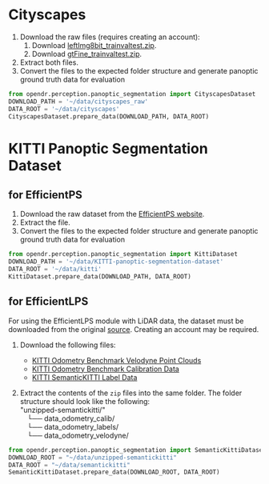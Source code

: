 # Cityscapes

1. Download the raw files (requires creating an account):
    1. Download [leftImg8bit_trainvaltest.zip](https://www.cityscapes-dataset.com/file-handling/?packageID=3).
    2. Download [gtFine_trainvaltest.zip](https://www.cityscapes-dataset.com/file-handling/?packageID=1).
2. Extract both files.
3. Convert the files to the expected folder structure and generate panoptic ground truth data for evaluation
```python
from opendr.perception.panoptic_segmentation import CityscapesDataset
DOWNLOAD_PATH = '~/data/cityscapes_raw'
DATA_ROOT = '~/data/cityscapes'
CityscapesDataset.prepare_data(DOWNLOAD_PATH, DATA_ROOT)
```

# KITTI Panoptic Segmentation Dataset
## for EfficientPS
1. Download the raw dataset from the [EfficientPS website](http://panoptic.cs.uni-freiburg.de/).
2. Extract the file.
3. Convert the files to the expected folder structure and generate panoptic ground truth data for evaluation 
```python
from opendr.perception.panoptic_segmentation import KittiDataset
DOWNLOAD_PATH = '~/data/KITTI-panoptic-segmentation-dataset'
DATA_ROOT = '~/data/kitti'
KittiDataset.prepare_data(DOWNLOAD_PATH, DATA_ROOT)
```

## for EfficientLPS
For using the EfficientLPS module with LiDAR data, the dataset must be downloaded from the original
[source](http://www.semantic-kitti.org/dataset.html). Creating an account may be required.

1. Download the following files:
   - [KITTI Odometry Benchmark Velodyne Point Clouds](http://www.cvlibs.net/download.php?file=data_odometry_velodyne.zip)
   - [KITTI Odometry Benchmark Calibration Data](http://www.cvlibs.net/download.php?file=data_odometry_calib.zip)
   - [KITTI SemanticKITTI Label Data](http://www.semantic-kitti.org/assets/data_odometry_labels.zip)
   
2. Extract the contents of the `zip` files into the same folder. 
The folder structure should look like the following:  
"unzipped-semantickitti/"   
      &emsp;└── data_odometry_calib/  
      &emsp;└── data_odometry_labels/  
      &emsp;└── data_odometry_velodyne/  

 ```python
from opendr.perception.panoptic_segmentation import SemanticKittiDataset
DOWNLOAD_ROOT = "~/data/unzipped-semantickitti"
DATA_ROOT = "~/data/semantickitti"
SemanticKittiDataset.prepare_data(DOWNLOAD_ROOT, DATA_ROOT)
```